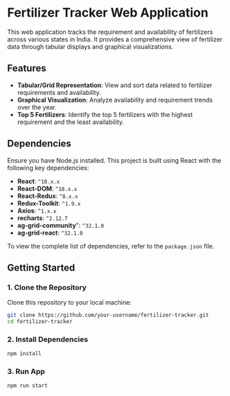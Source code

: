 # Fertilizer Tracker Web Application

This web application tracks the requirement and availability of fertilizers across various states in India. It provides a comprehensive view of fertilizer data through tabular displays and graphical visualizations.

## Features

- **Tabular/Grid Representation**: View and sort data related to fertilizer requirements and availability.
- **Graphical Visualization**: Analyze availability and requirement trends over the year.
- **Top 5 Fertilizers**: Identify the top 5 fertilizers with the highest requirement and the least availability.

## Dependencies

Ensure you have Node.js installed. This project is built using React with the following key dependencies:

- **React**: `^18.x.x`
- **React-DOM**: `^18.x.x`
- **React-Redux**: `^8.x.x`
- **Redux-Toolkit**: `^1.9.x`
- **Axios**: `^1.x.x`
- **recharts**: `^2.12.7`
- **ag-grid-community**": `^32.1.0`
- **ag-grid-react**: `^32.1.0`

To view the complete list of dependencies, refer to the `package.json` file.

## Getting Started

### 1. Clone the Repository

Clone this repository to your local machine:

```bash
git clone https://github.com/your-username/fertilizer-tracker.git
cd fertilizer-tracker
```
### 2. Install Dependencies

```bash
npm install
```

### 3. Run App

```bash
npm run start
```